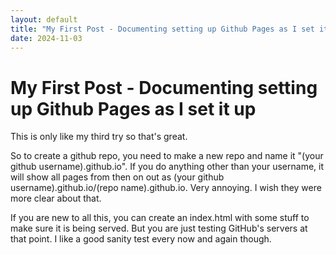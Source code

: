 ```yaml
---
layout: default
title: "My First Post - Documenting setting up Github Pages as I set it up"
date: 2024-11-03
---
```


# My First Post - Documenting setting up Github Pages as I set it up

This is only like my third try so that's great. 

So to create a github repo, you need to make a new repo and name it "(your github username).github.io". If you do anything other than your username, it will show all pages from then on out as (your github username).github.io/(repo name).github.io. Very annoying. I wish they were more clear about that. 

If you are new to all this, you can create an index.html with some stuff to make sure it is being served. But you are just testing GitHub's servers at that point. I like a good sanity test every now and again though.

